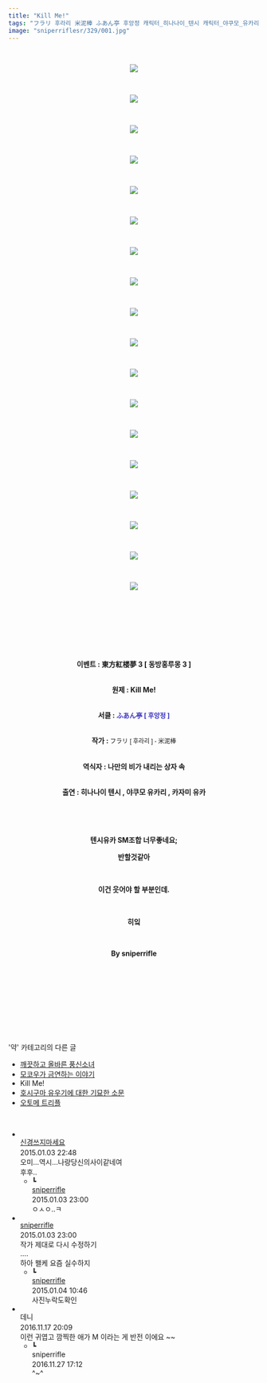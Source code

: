 ```yaml
---
title: "Kill Me!"
tags: "フラリ 후라리 米泥棒 ふあん亭 후앙정 캐릭터_히나나이_텐시 캐릭터_야쿠모_유카리 캐릭터_카자미_유카 이벤트_東方紅楼夢_3 이벤트_동방홍루몽_3 약"
image: "sniperriflesr/329/001.jpg"
---
```

<div class="article">
<p style="TEXT-ALIGN: center"> </p>
<p style="TEXT-ALIGN: center"><img src="{{ site.nasurl }}/sniperriflesr/329/001.jpg"/></p>
<p style="TEXT-ALIGN: center"> </p>
<p style="TEXT-ALIGN: center"><img src="{{ site.nasurl }}/sniperriflesr/329/002.jpg"/></p>
<p style="TEXT-ALIGN: center"> </p>
<p style="TEXT-ALIGN: center"><img src="{{ site.nasurl }}/sniperriflesr/329/003.jpg"/></p>
<p style="TEXT-ALIGN: center"> </p>
<p style="TEXT-ALIGN: center"><img src="{{ site.nasurl }}/sniperriflesr/329/004.jpg"/></p>
<p style="TEXT-ALIGN: center"> </p>
<p style="TEXT-ALIGN: center"><img src="{{ site.nasurl }}/sniperriflesr/329/005.jpg"/></p>
<p style="TEXT-ALIGN: center"> </p>
<p style="TEXT-ALIGN: center"><img src="{{ site.nasurl }}/sniperriflesr/329/006.jpg"/></p>
<p style="TEXT-ALIGN: center"> </p>
<p style="TEXT-ALIGN: center"><img src="{{ site.nasurl }}/sniperriflesr/329/007.jpg"/></p>
<p style="TEXT-ALIGN: center"> </p>
<p style="TEXT-ALIGN: center"><img src="{{ site.nasurl }}/sniperriflesr/329/008.jpg"/></p>
<p style="TEXT-ALIGN: center"> </p>
<p style="TEXT-ALIGN: center"><img src="{{ site.nasurl }}/sniperriflesr/329/009.jpg"/></p>
<p style="TEXT-ALIGN: center"> </p>
<p style="TEXT-ALIGN: center"><img src="{{ site.nasurl }}/sniperriflesr/329/010.jpg"/></p>
<p style="TEXT-ALIGN: center"> </p>
<p style="TEXT-ALIGN: center"><img src="{{ site.nasurl }}/sniperriflesr/329/011.jpg"/></p>
<p style="TEXT-ALIGN: center"> </p>
<p style="TEXT-ALIGN: center"><img src="{{ site.nasurl }}/sniperriflesr/329/012.jpg"/></p>
<p style="TEXT-ALIGN: center"> </p>
<p style="TEXT-ALIGN: center"><img src="{{ site.nasurl }}/sniperriflesr/329/013.jpg"/></p>
<p style="TEXT-ALIGN: center"> </p>
<p style="TEXT-ALIGN: center"><img src="{{ site.nasurl }}/sniperriflesr/329/014.jpg"/></p>
<p style="TEXT-ALIGN: center"> </p>
<p style="TEXT-ALIGN: center"><img src="{{ site.nasurl }}/sniperriflesr/329/015.jpg"/></p>
<p style="TEXT-ALIGN: center"> </p>
<p style="TEXT-ALIGN: center"><img src="{{ site.nasurl }}/sniperriflesr/329/016.jpg"/></p>
<p style="TEXT-ALIGN: center"> </p>
<p style="TEXT-ALIGN: center"><img src="{{ site.nasurl }}/sniperriflesr/329/017.jpg"/></p>
<p style="TEXT-ALIGN: center"> </p>
<p style="TEXT-ALIGN: center"><img src="{{ site.nasurl }}/sniperriflesr/329/018.jpg"/></p>
<p style="TEXT-ALIGN: center"> </p>
<p style="TEXT-ALIGN: center"> </p>
<p style="TEXT-ALIGN: center"> </p>
<p style="TEXT-ALIGN: center"><strong></strong> </p>
<p style="TEXT-ALIGN: center"><strong>이벤트 : 東方紅楼夢 3 [ 동방홍루몽 3 ]</strong></p>
<p style="TEXT-ALIGN: center"><br/><strong>원제 : Kill Me!</strong></p>
<p style="TEXT-ALIGN: center"><br/><strong>서클 : <font color="#3a32c3" size="2">ふあん亭 [ 후앙정 ]</font></strong></p>
<p style="TEXT-ALIGN: center"><br/><strong>작가 : <span style="TEXT-ALIGN: left;  TEXT-TRANSFORM: none;  TEXT-INDENT: 0px;  DISPLAY: inline !important;  FONT: 12px/18px 굴림, gulim, helvetica, sans-serif;  WHITE-SPACE: normal;  FLOAT: none;  LETTER-SPACING: normal;  WORD-SPACING: 0px;  -webkit-text-stroke-width: 0px; ">フラリ [ 후라리 ] - 米泥棒 </span></strong></p>
<p style="TEXT-ALIGN: center"><strong></strong><br/><strong>역식자 : 나만의 비가 내리는 상자 속</strong></p>
<p style="TEXT-ALIGN: center"><br/><strong>출연 : 히나나이 텐시 , 야쿠모 유카리 , 카자미 유카</strong></p>
<p style="TEXT-ALIGN: center"><strong></strong> </p>
<p style="TEXT-ALIGN: center"><strong></strong> </p>
<p style="TEXT-ALIGN: center"><strong>텐시유카 SM조합 너무좋네요;</strong></p>
<p style="TEXT-ALIGN: center"><strong>반할것같아</strong></p>
<p style="TEXT-ALIGN: center"><strong></strong> </p>
<p style="TEXT-ALIGN: center"><strong>이건 웃어야 할 부분인데.</strong></p>
<p style="TEXT-ALIGN: center"><strong></strong> </p>
<p style="TEXT-ALIGN: center"><strong>히잌</strong></p>
<p style="TEXT-ALIGN: center"><strong></strong> </p>
<p style="TEXT-ALIGN: center"><strong>By sniperrifle</strong></p>
<p style="TEXT-ALIGN: center"><strong><br/></strong></p>
<p style="TEXT-ALIGN: center"> </p>
<p style="TEXT-ALIGN: center"> </p>
<p style="TEXT-ALIGN: center"> </p>
</div><br/>
<div class="another">
<p>'약' 카테고리의 다른 글</p>
<ul>
<li><a href="/2015-01-26-sniperriflesr_384">깨끗하고 올바른 풍신소녀</a></li>
<li><a href="/2015-01-18-sniperriflesr_363">모코우가 금연하는 이야기</a></li>
<li>Kill Me!</li>
<li><a href="/2014-12-31-sniperriflesr_317">호시구마 유우기에 대한 기묘한 소문</a></li>
<li><a href="/2014-12-05-sniperriflesr_287">오토메 트리플</a></li>
</ul>
</div><br/>
<div class="comment" id="commentListBlock_329" style="display:block"><ul><li class="firstCmt"><div class="opinionListMenu">
<div class="icon"><img alt="" class="myicon" src="http://i1.daumcdn.net/pimg/blog/p_img/mycon/basic_2.gif"/></div>
<div class="fl">
<a class="bold" href="http://blog.daum.net/ghcjf1001" target="_blank">신경쓰지마세요 </a>
<div style="width: 1px; height: 1px; overflow: hidden; visibility: hidden; border:1px solid red">
<span id="uname674" style="display:none;">신경쓰지마세요</span>
<span id="pwd674" style="display:none;"></span>
<span id="emailblog674" name="http://blog.daum.net/ghcjf1001" style="display:none;"></span>
<span id="open674" style="display:none">Y</span>
</div>
</div>
<div class="sDateTime">2015.01.03 22:48</div>
</div>
<div class="cont" id="Text674">오미...역시...나랑당신의사이같네여<br/>
후후..</div>
<div class="contReArea" id="inWrite674" style="display:none;"></div>
<ul><li class="secondCmt"><div class="opinionListMenuRe" id="parent_674">
<div class="reIcon">┗</div>
<div class="icon"><img alt="" class="myicon" src="http://cfile217.uf.daum.net/M21x21/23254B425446251B1045FF"/></div>
<div class="fl">
<a class="bold" href="http://blog.daum.net/sniperriflesr" target="_blank">sniperrifle </a>
<div style="width: 1px; height: 1px; overflow: hidden; visibility: hidden; border:1px solid red">
<span id="uname677" style="display:none;">sniperrifle</span>
<span id="pwd677" style="display:none;"></span>
<span id="emailblog677" name="http://blog.daum.net/sniperriflesr" style="display:none;"></span>
<span id="open677" style="display:none">Y</span>
</div>
</div>
<div class="sDateTime">2015.01.03 23:00</div>
</div>
<div class="contRe" id="Text677">ㅇㅅㅇ..ㅋ </div>
<div class="contReReArea" id="inWrite677" style="display:none;"></div>
<div class="cCont_line"></div>
</li></ul></li><li class="firstCmt"><div class="opinionListMenu">
<div class="icon"><img alt="" class="myicon" src="http://cfile217.uf.daum.net/M21x21/23254B425446251B1045FF"/></div>
<div class="fl">
<a class="bold" href="http://blog.daum.net/sniperriflesr" target="_blank">sniperrifle </a>
<div style="width: 1px; height: 1px; overflow: hidden; visibility: hidden; border:1px solid red">
<span id="uname678" style="display:none;">sniperrifle</span>
<span id="pwd678" style="display:none;"></span>
<span id="emailblog678" name="http://blog.daum.net/sniperriflesr" style="display:none;"></span>
<span id="open678" style="display:none">Y</span>
</div>
</div>
<div class="sDateTime">2015.01.03 23:00</div>
</div>
<div class="cont" id="Text678">작가 제대로 다시 수정하기<br/>
....<br/>
하아 왤케 요즘 실수하지</div>
<div class="contReArea" id="inWrite678" style="display:none;"></div>
<ul><li class="secondCmt"><div class="opinionListMenuRe" id="parent_678">
<div class="reIcon">┗</div>
<div class="icon"><img alt="" class="myicon" src="http://cfile217.uf.daum.net/M21x21/23254B425446251B1045FF"/></div>
<div class="fl">
<a class="bold" href="http://blog.daum.net/sniperriflesr" target="_blank">sniperrifle </a>
<div style="width: 1px; height: 1px; overflow: hidden; visibility: hidden; border:1px solid red">
<span id="uname682" style="display:none;">sniperrifle</span>
<span id="pwd682" style="display:none;"></span>
<span id="emailblog682" name="http://blog.daum.net/sniperriflesr" style="display:none;"></span>
<span id="open682" style="display:none">Y</span>
</div>
</div>
<div class="sDateTime">2015.01.04 10:46</div>
</div>
<div class="contRe" id="Text682">사진누락도확인</div>
<div class="contReReArea" id="inWrite682" style="display:none;"></div>
<div class="cCont_line"></div>
</li></ul></li><li class="firstCmt"><div class="opinionListMenu">
<div class="icon"><img alt="" class="myicon" src="http://i1.daumcdn.net/pimg/blog/p_img/mycon/basic_2.gif"/></div>
<div class="fl">
<span class="bold">데니</span>
<div style="width: 1px; height: 1px; overflow: hidden; visibility: hidden; border:1px solid red">
<span id="uname9246" style="display:none;">데니</span>
<span id="pwd9246" style="display:none;"></span>
<span id="emailblog9246" name="" style="display:none;"></span>
<span id="open9246" style="display:none">Y</span>
</div>
</div>
<div class="sDateTime">2016.11.17 20:09</div>
</div>
<div class="cont" id="Text9246">이런 귀엽고 깜찍한 애가 M 이라는 게 반전 이에요 ~~</div>
<div class="contReArea" id="inWrite9246" style="display:none;"></div>
<ul><li class="secondCmt"><div class="opinionListMenuRe" id="parent_9246">
<div class="reIcon">┗</div>
<div class="icon"><img alt="" class="myicon" src="http://cfile217.uf.daum.net/M21x21/23254B425446251B1045FF"/></div>
<div class="fl">
<span class="bold">sniperrifle</span>
<div style="width: 1px; height: 1px; overflow: hidden; visibility: hidden; border:1px solid red">
<span id="uname9271" style="display:none;">sniperrifle</span>
<span id="pwd9271" style="display:none;"></span>
<span id="emailblog9271" name="" style="display:none;"></span>
<span id="open9271" style="display:none">Y</span>
</div>
</div>
<div class="sDateTime">2016.11.27 17:12</div>
</div>
<div class="contRe" id="Text9271">^~^</div>
<div class="contReReArea" id="inWrite9271" style="display:none;"></div>
</li></ul></li></ul>
</div><br/>

<br/>
<p id="refer"></p>
<br/>
